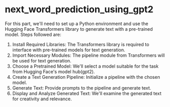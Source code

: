 # next_word_prediction_using_gpt2

For this part, we'll need to set up a Python environment and use the Hugging Face Transformers library to generate text with a pre-trained model. Steps followed are:
1.	Install Required Libraries: The Transformers library is required to interface with pre-trained models for text generation.
2.	Import Necessary Modules: The pipeline module from Transformers will be used for text generation.
3.	Choose a Pretrained Model: We'll select a model suitable for the task from Hugging Face's model hub(gpt2).
4.	Create a Text Generation Pipeline: Initialize a pipeline with the chosen model.
5.	Generate Text: Provide prompts to the pipeline and generate text.
6.	Display and Analyze Generated Text: We'll examine the generated text for creativity and relevance.
